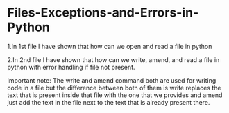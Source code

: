 # Files-Exceptions-and-Errors-in-Python
1.In 1st file I have shown that how can we open and read a file in python

2.In 2nd file I have shown that how can we write, amend, and read a file in python with error handling if file not present.

Important note: The write and amend command both are used for writing code in a file but the difference between both of them is write replaces the text that is present inside that file with the one that we provides 
and amend just add the text in the file next to the text that is already present there.
